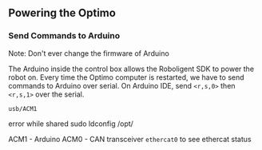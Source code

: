 ## Powering the Optimo





### Send Commands to Arduino

Note: Don't ever change the firmware of Arduino

The Arduino inside the control box allows the Roboligent SDK to power the robot on.
Every time the Optimo computer is restarted, we have to send commands to Arduino over serial. On Arduino IDE,  send `<r,s,0>` then `<r,s,1>` over the serial.

`usb/ACM1` 


error while shared
sudo ldconfig /opt/



ACM1 - Arduino
ACM0 - CAN transceiver
`ethercat0` to see ethercat status